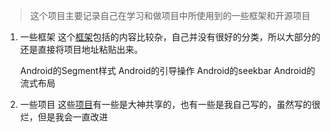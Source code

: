 > 这个项目主要记录自己在学习和做项目中所使用到的一些框架和开源项目

1. 一些框架
这个<a href="https://github.com/xiaoniudadi/Notes/blob/master/support_lib.md">框架</a>包括的内容比较杂，自己并没有很好的分类，所以大部分的还是直接将项目地址粘贴出来。

    Android的Segment样式
    Android的引导操作
    Android的seekbar
    Android的流式布局

2. 一些项目
这些<a href="https://github.com/xiaoniudadi/Notes/blob/master/project_lib.md">项目</a>有一些是大神共享的，也有一些是我自己写的，虽然写的很烂，但是我会一直改进
    

